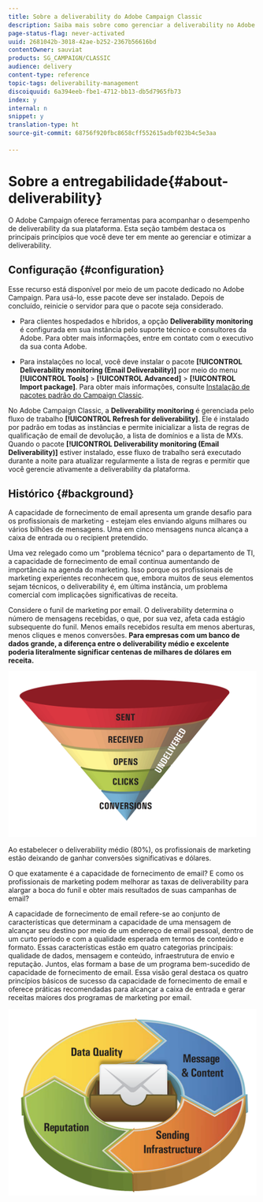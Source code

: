 ```yaml
---
title: Sobre a deliverability do Adobe Campaign Classic
description: Saiba mais sobre como gerenciar a deliverability no Adobe Campaign Classic.
page-status-flag: never-activated
uuid: 2681042b-3018-42ae-b252-2367b56616bd
contentOwner: sauviat
products: SG_CAMPAIGN/CLASSIC
audience: delivery
content-type: reference
topic-tags: deliverability-management
discoiquuid: 6a394eeb-fbe1-4712-bb13-db5d7965fb73
index: y
internal: n
snippet: y
translation-type: ht
source-git-commit: 68756f920fbc8658cff552615adbf023b4c5e3aa

---
```



# Sobre a entregabilidade{#about-deliverability}

O Adobe Campaign oferece ferramentas para acompanhar o desempenho de deliverability da sua plataforma. Esta seção também destaca os principais princípios que você deve ter em mente ao gerenciar e otimizar a deliverability.

## Configuração {#configuration}

Esse recurso está disponível por meio de um pacote dedicado no Adobe Campaign. Para usá-lo, esse pacote deve ser instalado. Depois de concluído, reinicie o servidor para que o pacote seja considerado.
* Para clientes hospedados e híbridos, a opção **Deliverability monitoring** é configurada em sua instância pelo suporte técnico e consultores da Adobe. Para obter mais informações, entre em contato com o executivo da sua conta Adobe.

* Para instalações no local, você deve instalar o pacote **[!UICONTROL Deliverability monitoring (Email Deliverability)]** por meio do menu **[!UICONTROL Tools]** > **[!UICONTROL Advanced]** > **[!UICONTROL Import package]**. Para obter mais informações, consulte [Instalação de pacotes padrão do Campaign Classic](../../installation/using/installing-campaign-standard-packages.md).

No Adobe Campaign Classic, a **Deliverability monitoring** é gerenciada pelo fluxo de trabalho **[!UICONTROL Refresh for deliverability]**. Ele é instalado por padrão em todas as instâncias e permite inicializar a lista de regras de qualificação de email de devolução, a lista de domínios e a lista de MXs. Quando o pacote **[!UICONTROL Deliverability monitoring (Email Deliverability)]** estiver instalado, esse fluxo de trabalho será executado durante a noite para atualizar regularmente a lista de regras e permitir que você gerencie ativamente a deliverability da plataforma.

## Histórico {#background}

A capacidade de fornecimento de email apresenta um grande desafio para os profissionais de marketing - estejam eles enviando alguns milhares ou vários bilhões de mensagens. Uma em cinco mensagens nunca alcança a caixa de entrada ou o recipient pretendido.

Uma vez relegado como um &quot;problema técnico&quot; para o departamento de TI, a capacidade de fornecimento de email continua aumentando de importância na agenda do marketing. Isso porque os profissionais de marketing experientes reconhecem que, embora muitos de seus elementos sejam técnicos, o deliverability é, em última instância, um problema comercial com implicações significativas de receita.

Considere o funil de marketing por email. O deliverability determina o número de mensagens recebidas, o que, por sua vez, afeta cada estágio subsequente do funil. Menos emails recebidos resulta em menos aberturas, menos cliques e menos conversões. **Para empresas com um banco de dados grande, a diferença entre o deliverability médio e excelente poderia literalmente significar centenas de milhares de dólares em receita.**

![](assets/deliverability_overview_1.png)

Ao estabelecer o deliverability médio (80%), os profissionais de marketing estão deixando de ganhar conversões significativas e dólares.

O que exatamente é a capacidade de fornecimento de email? E como os profissionais de marketing podem melhorar as taxas de deliverability para alargar a boca do funil e obter mais resultados de suas campanhas de email?

A capacidade de fornecimento de email refere-se ao conjunto de características que determinam a capacidade de uma mensagem de alcançar seu destino por meio de um endereço de email pessoal, dentro de um curto período e com a qualidade esperada em termos de conteúdo e formato. Essas características estão em quatro categorias principais: qualidade de dados, mensagem e conteúdo, infraestrutura de envio e reputação. Juntos, elas formam a base de um programa bem-sucedido de capacidade de fornecimento de email. Essa visão geral destaca os quatro princípios básicos de sucesso da capacidade de fornecimento de email e oferece práticas recomendadas para alcançar a caixa de entrada e gerar receitas maiores dos programas de marketing por email.

![](assets/deliverability_overview_2.png)
